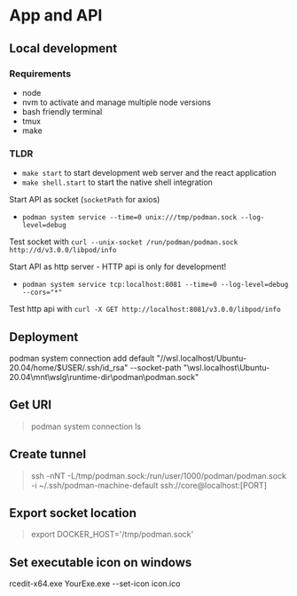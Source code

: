 # App and API

## Local development

### Requirements

* node
* nvm to activate and manage multiple node versions
* bash friendly terminal
* tmux
* make

### TLDR

* `make start` to start development web server and the react application
* `make shell.start` to start the native shell integration

Start API as socket (`socketPath` for axios)

* `podman system service --time=0 unix:///tmp/podman.sock --log-level=debug`

Test socket with `curl --unix-socket /run/podman/podman.sock http://d/v3.0.0/libpod/info`

Start API as http server - HTTP api is only for development!

* `podman system service tcp:localhost:8081 --time=0 --log-level=debug --cors="*"`

Test http api with `curl -X GET http://localhost:8081/v3.0.0/libpod/info`

## Deployment

podman system connection add default "//wsl.localhost/Ubuntu-20.04/home/$USER/.ssh/id_rsa" --socket-path "\\wsl.localhost\Ubuntu-20.04\mnt\wslg\runtime-dir\podman\podman.sock"

## Get URI

> podman system connection ls

## Create tunnel

> ssh -nNT -L/tmp/podman.sock:/run/user/1000/podman/podman.sock -i ~/.ssh/podman-machine-default ssh://core@localhost:[PORT]

## Export socket location

> export DOCKER_HOST='/tmp/podman.sock'

## Set executable icon on windows

rcedit-x64.exe YourExe.exe --set-icon icon.ico
